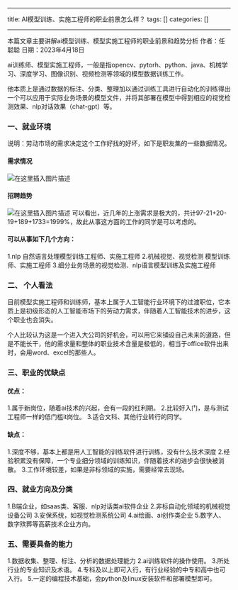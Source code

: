 
--- 
title:  AI模型训练、实施工程师的职业前景怎么样？ 
tags: []
categories: [] 

---
>  
 本篇文章主要讲解ai模型训练、模型实施工程师的职业前景和趋势分析 作者：任聪聪 日期：2023年4月18日 


ai训练师、模型实施工程师，一般是指opencv、pytorh、python、java、机械学习、深度学习、图像识别、视频检测等领域的模型数据训练工作。

他本质上是通过数据的标注、分类、整理加以通过训练工具进行自动化的训练得出一个可以应用于实际业务场景的模型文件，并将其部署在模型中得到相应的视觉检测效果、nlp对话效果（chat-gpt）等。

### 一、就业环境

说明：劳动市场的需求决定这个工作好找的好坏，如下是职友集的一些数据情况。

#### 需求情况

<img src="https://img-blog.csdnimg.cn/fbf04ace1c584c8fa12e978fe6fe83cd.png" alt="在这里插入图片描述">

#### 招聘趋势

<img src="https://img-blog.csdnimg.cn/082ca55900e24bbb988864ee22cf5dbc.png" alt="在这里插入图片描述"> 可以看出，近几年的上涨需求是极大的，共计97-21+20-19+189+1733=1999%，故此从事这方面的工作的同学是可以考虑的。

#### 可以从事如下几个方向：

1.nlp 自然语言处理模型训练工程师、实施工程师 2.机械视觉、视觉检测 模型训练师、实施工程师 3.细分业务场景的视觉检测、nlp语言模型训练及实施工程师

### 二、 个人看法

目前模型实施工程师和训练师，基本上属于人工智能行业环境下的过渡职位，它本质上是初级形态的人工智能市场下的劳动力需求，伴随着人工智能技术的进步，这个职业也会消失。

个人比较认为这是一个进入大公司的好机会，可以用它来铺设自己未来的道路，但是不能长干，他的需求量和整体的职业技术含量是极低的，相当于office软件出来时，会用word、excel的那些人。

### 三、职业的优缺点

#### 优点：

1.属于新岗位，随着ai技术的兴起，会有一段的红利期。 2.比较好入门，是与测试工程师一样的低门槛it岗位。 3.适合文科、其他行业转行的同学。

#### 缺点：

1.深度不够，基本上都是用人工智能的训练软件进行训练，没有什么技术深度 2.经验积累没有保障，一个专业细分领域的训练知识，伴随着技术的进步会很快被消散。 3.工作环境较差，如果是非标领域的实施，需要经常去现场。

### 四、就业方向及分类

1.B端企业，如saas类、客服、nlp对话类ai软件企业 2.非标自动化领域的机械视觉设备公司 3.安保系统，如视觉检测系统公司 4.ai绘画、ai创作类企业 5.数字人、数字殡葬等高薪技术企业方向。

### 五、需要具备的能力

1.数据收集、整理、标注、分析的数据处理能力 2.ai训练软件的操作使用。 3.所处行业的专业知识及术语。 4.专科及以上即可入行，有行业经验的中专和高中也可入行。 5.一定的编程技术基础，会python及linux安装软件和部署模型即可。

